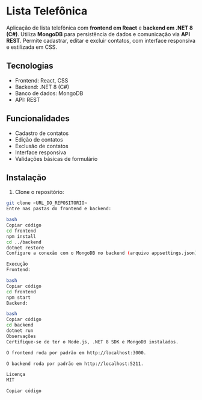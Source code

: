 # Lista Telefônica

Aplicação de lista telefônica com **frontend em React** e **backend em .NET 8 (C#)**. Utiliza **MongoDB** para persistência de dados e comunicação via **API REST**. Permite cadastrar, editar e excluir contatos, com interface responsiva e estilizada em CSS.

## Tecnologias

- Frontend: React, CSS
- Backend: .NET 8 (C#)
- Banco de dados: MongoDB
- API: REST

## Funcionalidades

- Cadastro de contatos
- Edição de contatos
- Exclusão de contatos
- Interface responsiva
- Validações básicas de formulário

## Instalação

1. Clone o repositório:
```bash
git clone <URL_DO_REPOSITORIO>
Entre nas pastas do frontend e backend:

bash
Copiar código
cd frontend
npm install
cd ../backend
dotnet restore
Configure a conexão com o MongoDB no backend (arquivo appsettings.json).

Execução
Frontend:

bash
Copiar código
cd frontend
npm start
Backend:

bash
Copiar código
cd backend
dotnet run
Observações
Certifique-se de ter o Node.js, .NET 8 SDK e MongoDB instalados.

O frontend roda por padrão em http://localhost:3000.

O backend roda por padrão em http://localhost:5211.

Licença
MIT

Copiar código
